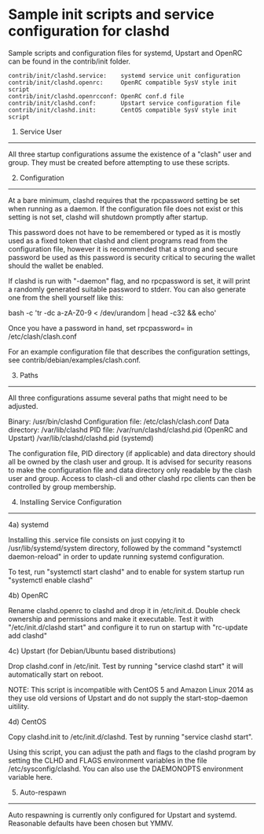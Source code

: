 Sample init scripts and service configuration for clashd
==========================================================

Sample scripts and configuration files for systemd, Upstart and OpenRC
can be found in the contrib/init folder.

    contrib/init/clashd.service:    systemd service unit configuration
    contrib/init/clashd.openrc:     OpenRC compatible SysV style init script
    contrib/init/clashd.openrcconf: OpenRC conf.d file
    contrib/init/clashd.conf:       Upstart service configuration file
    contrib/init/clashd.init:       CentOS compatible SysV style init script

1. Service User
---------------------------------

All three startup configurations assume the existence of a "clash" user
and group.  They must be created before attempting to use these scripts.

2. Configuration
---------------------------------

At a bare minimum, clashd requires that the rpcpassword setting be set
when running as a daemon.  If the configuration file does not exist or this
setting is not set, clashd will shutdown promptly after startup.

This password does not have to be remembered or typed as it is mostly used
as a fixed token that clashd and client programs read from the configuration
file, however it is recommended that a strong and secure password be used
as this password is security critical to securing the wallet should the
wallet be enabled.

If clashd is run with "-daemon" flag, and no rpcpassword is set, it will
print a randomly generated suitable password to stderr.  You can also
generate one from the shell yourself like this:

bash -c 'tr -dc a-zA-Z0-9 < /dev/urandom | head -c32 && echo'

Once you have a password in hand, set rpcpassword= in /etc/clash/clash.conf

For an example configuration file that describes the configuration settings,
see contrib/debian/examples/clash.conf.

3. Paths
---------------------------------

All three configurations assume several paths that might need to be adjusted.

Binary:              /usr/bin/clashd
Configuration file:  /etc/clash/clash.conf
Data directory:      /var/lib/clashd
PID file:            /var/run/clashd/clashd.pid (OpenRC and Upstart)
                     /var/lib/clashd/clashd.pid (systemd)

The configuration file, PID directory (if applicable) and data directory
should all be owned by the clash user and group.  It is advised for security
reasons to make the configuration file and data directory only readable by the
clash user and group.  Access to clash-cli and other clashd rpc clients
can then be controlled by group membership.

4. Installing Service Configuration
-----------------------------------

4a) systemd

Installing this .service file consists on just copying it to
/usr/lib/systemd/system directory, followed by the command
"systemctl daemon-reload" in order to update running systemd configuration.

To test, run "systemctl start clashd" and to enable for system startup run
"systemctl enable clashd"

4b) OpenRC

Rename clashd.openrc to clashd and drop it in /etc/init.d.  Double
check ownership and permissions and make it executable.  Test it with
"/etc/init.d/clashd start" and configure it to run on startup with
"rc-update add clashd"

4c) Upstart (for Debian/Ubuntu based distributions)

Drop clashd.conf in /etc/init.  Test by running "service clashd start"
it will automatically start on reboot.

NOTE: This script is incompatible with CentOS 5 and Amazon Linux 2014 as they
use old versions of Upstart and do not supply the start-stop-daemon uitility.

4d) CentOS

Copy clashd.init to /etc/init.d/clashd. Test by running "service clashd start".

Using this script, you can adjust the path and flags to the clashd program by
setting the CLHD and FLAGS environment variables in the file
/etc/sysconfig/clashd. You can also use the DAEMONOPTS environment variable here.

5. Auto-respawn
-----------------------------------

Auto respawning is currently only configured for Upstart and systemd.
Reasonable defaults have been chosen but YMMV.

